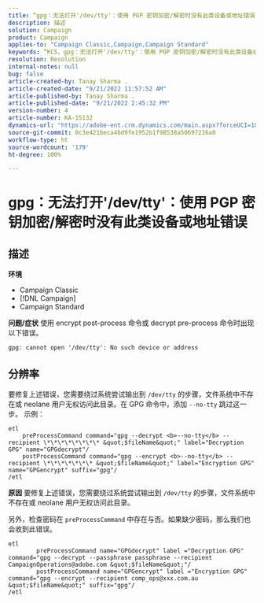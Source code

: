 ```yaml
---
title: “gpg：无法打开'/dev/tty'：使用 PGP 密钥加密/解密时没有此类设备或地址错误”
description: 描述
solution: Campaign
product: Campaign
applies-to: "Campaign Classic,Campaign,Campaign Standard"
keywords: “KCS，gpg：无法打开'/dev/tty'：使用 PGP 密钥加密/解密时没有此类设备或地址错误”
resolution: Resolution
internal-notes: null
bug: false
article-created-by: Tanay Sharma .
article-created-date: "9/21/2022 11:57:52 AM"
article-published-by: Tanay Sharma .
article-published-date: "9/21/2022 2:45:32 PM"
version-number: 4
article-number: KA-15132
dynamics-url: "https://adobe-ent.crm.dynamics.com/main.aspx?forceUCI=1&pagetype=entityrecord&etn=knowledgearticle&id=16788499-a439-ed11-9db1-002248086735"
source-git-commit: 0c3e421beca46d9fe1952b1f98538a50697216a0
workflow-type: ht
source-wordcount: '179'
ht-degree: 100%

---
```


# gpg：无法打开&#39;/dev/tty&#39;：使用 PGP 密钥加密/解密时没有此类设备或地址错误

## 描述

<b>环境</b>
- Campaign Classic
- [!DNL Campaign]
- Campaign Standard



<b>问题/症状</b>
使用 encrypt post-process 命令或 decrypt pre-process 命令时出现以下错误。


```
gpg: cannot open '/dev/tty': No such device or address
```





## 分辨率


要修复上述错误，您需要绕过系统尝试输出到 `/dev/tty` 的步骤，文件系统中不存在或 neolane 用户无权访问此目录。在 GPG 命令中，添加 `--no-tty` 跳过这一步。 示例：


```
etl
    preProcessCommand command="gpg --decrypt <b>--no-tty</b> --recipient \*\*\*\*\*\*\*\* &quot;$fileName&quot;" label="Decryption GPG" name="GPGdecrypt"/
    postProcessCommand command="gpg --encrypt <b>--no-tty</b> --recipient \*\*\*\*\*\*\* &quot;$fileName&quot;" label="Encryption GPG" name="GPGencrypt" suffix="gpg"/
/etl
```

<b>原因</b>
要修复上述错误，您需要绕过系统尝试输出到 `/dev/tty` 的步骤，文件系统中不存在或 neolane 用户无权访问此目录。

另外，检查密码在 `preProcessCommand` 中存在与否。如果缺少密码，那么我们也会收到此错误。


```
etl
        preProcessCommand name="GPGdecrypt" label ="Decryption GPG" command="gpg --decrypt --passphrase passphrase --recipient CampaignOperations@adobe.com &quot;$fileName&quot;"/
        postProcessCommand name="GPGencrypt" label ="Encryption GPG" command="gpg --encrypt --recipient comp_ops@xxx.com.au &quot;$fileName&quot;" suffix="gpg"/
/etl
```

